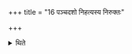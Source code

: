 +++
title = "16 पञ्चदशो निहत्यस्य निरुक्तः"

+++

<details><summary>थिते</summary>

पञ्चदशो निहत्यस्य निरुक्तः १६
</details>
